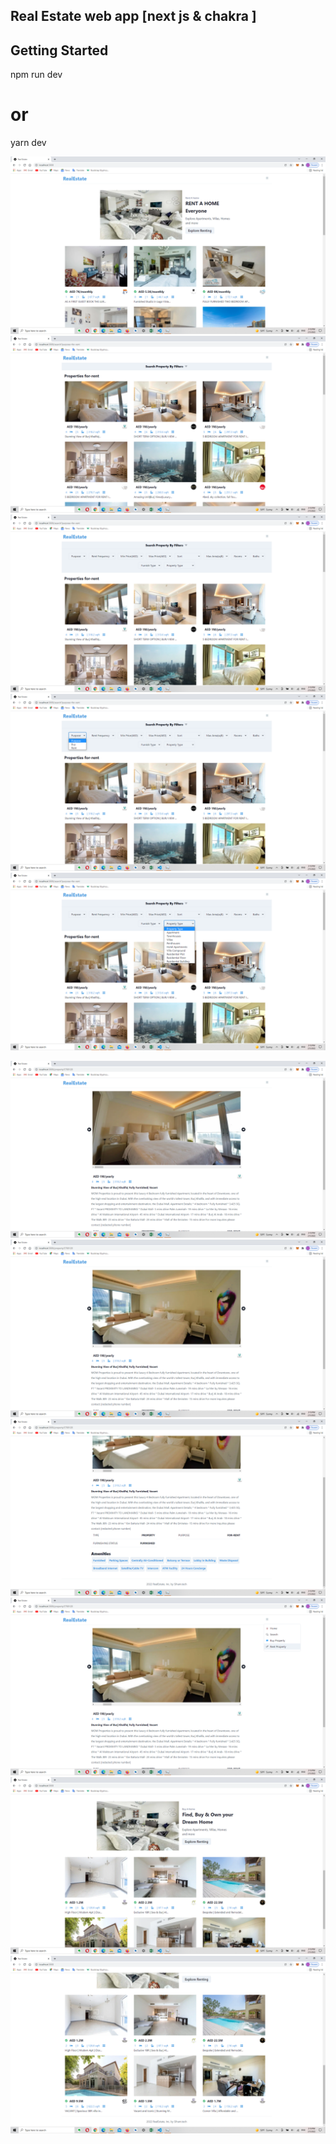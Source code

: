 ## Real Estate web app [next js & chakra ]
## Getting Started

npm run dev
# or
yarn dev


![image](https://raw.githubusercontent.com/yassineuav/realestate/main/screenshot/Screenshot%20(131).png)
![image](https://raw.githubusercontent.com/yassineuav/realestate/main/screenshot/Screenshot%20(132).png)
![image](https://raw.githubusercontent.com/yassineuav/realestate/main/screenshot/Screenshot%20(133).png)
![image](https://raw.githubusercontent.com/yassineuav/realestate/main/screenshot/Screenshot%20(134).png)
![image](https://raw.githubusercontent.com/yassineuav/realestate/main/screenshot/Screenshot%20(135).png)

![image](https://raw.githubusercontent.com/yassineuav/realestate/main/screenshot/Screenshot%20(136).png)
![image](https://raw.githubusercontent.com/yassineuav/realestate/main/screenshot/Screenshot%20(137).png)
![image](https://raw.githubusercontent.com/yassineuav/realestate/main/screenshot/Screenshot%20(138).png)
![image](https://raw.githubusercontent.com/yassineuav/realestate/main/screenshot/Screenshot%20(139).png)
![image](https://raw.githubusercontent.com/yassineuav/realestate/main/screenshot/Screenshot%20(140).png)
![image](https://raw.githubusercontent.com/yassineuav/realestate/main/screenshot/Screenshot%20(141).png)
